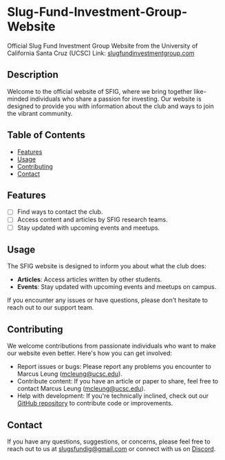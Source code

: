 # Slug-Fund-Investment-Group-Website
Official Slug Fund Investment Group Website from the University of California Santa Cruz (UCSC)
Link: [slugfundinvestmentgroup.com](www.slugfundinvestmentgroup.com)

## Description
Welcome to the official website of SFIG, where we bring together like-minded individuals who share a passion for investing. Our website is designed to provide you with information about the club and ways to join the vibrant community.

## Table of Contents
- [Features](#features)
- [Usage](#usage)
- [Contributing](#contributing)
- [Contact](#contact)

## Features
- [ ] Find ways to contact the club.
- [ ] Access content and articles by SFIG research teams.
- [ ] Stay updated with upcoming events and meetups.

## Usage
The SFIG website is designed to inform you about what the club does:

- **Articles**: Access articles written by other students.
- **Events**: Stay updated with upcoming events and meetups on campus.

If you encounter any issues or have questions, please don't hesitate to reach out to our support team.

## Contributing
We welcome contributions from passionate individuals who want to make our website even better. Here's how you can get involved:

- Report issues or bugs: Please report any problems you encounter to Marcus Leung (mcleung@ucsc.edu).
- Contribute content: If you have an article or paper to share, feel free to contact Marcus Leung (mcleung@ucsc.edu).
- Help with development: If you're technically inclined, check out our [GitHub repository](https://github.com/marcus-leung/Slug-Fund-Investment-Group-Website) to contribute code or improvements.

## Contact
If you have any questions, suggestions, or concerns, please feel free to reach out to us at [slugsfundig@gmail.com](mailto:slugsfundig@gmail.com) or connect with us on [Discord](https://discord.gg/zcm5rgkrRS).
